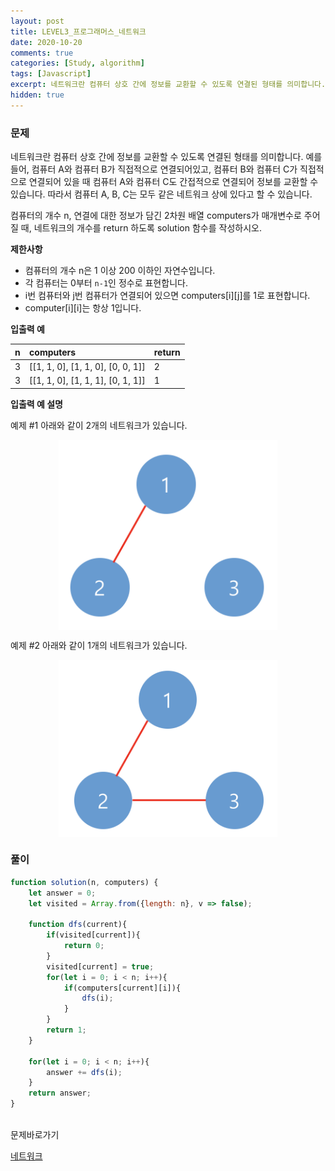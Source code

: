 ```yaml
---
layout: post
title: LEVEL3_프로그래머스_네트워크
date: 2020-10-20
comments: true
categories: [Study, algorithm]
tags: [Javascript]
excerpt: 네트워크란 컴퓨터 상호 간에 정보를 교환할 수 있도록 연결된 형태를 의미합니다. 예를 들어, 컴퓨터 A와 컴퓨터 B가 직접적으로 연결되어있고, 컴퓨터 B와 컴퓨터 C가 직접적으로 연결되어 있을 때 컴퓨터 A와 컴퓨터 C도 간접적으로 연결되어 정보를 교환할 수 있습니다.
hidden: true
---
```


### 문제

네트워크란 컴퓨터 상호 간에 정보를 교환할 수 있도록 연결된 형태를 의미합니다. 예를 들어, 컴퓨터 A와 컴퓨터 B가 직접적으로 연결되어있고, 컴퓨터 B와 컴퓨터 C가 직접적으로 연결되어 있을 때 컴퓨터 A와 컴퓨터 C도 간접적으로 연결되어 정보를 교환할 수 있습니다. 따라서 컴퓨터 A, B, C는 모두 같은 네트워크 상에 있다고 할 수 있습니다.
<br>

컴퓨터의 개수 n, 연결에 대한 정보가 담긴 2차원 배열 computers가 매개변수로 주어질 때, 네트워크의 개수를 return 하도록 solution 함수를 작성하시오.
<br>

**제한사항**

- 컴퓨터의 개수 n은 1 이상 200 이하인 자연수입니다.
- 각 컴퓨터는 0부터 `n-1`인 정수로 표현합니다.
- i번 컴퓨터와 j번 컴퓨터가 연결되어 있으면 computers[i][j]를 1로 표현합니다.
- computer[i][i]는 항상 1입니다.

**입출력 예**

| n | computers | return | 
| :----- | :----- | :----- | 
| 3 | [[1, 1, 0], [1, 1, 0], [0, 0, 1]] | 2 |	
| 3 | [[1, 1, 0], [1, 1, 1], [0, 1, 1]] | 1 | 

**입출력 예 설명**

예제 #1
아래와 같이 2개의 네트워크가 있습니다.
<div style='display: flex; justify-content: center;'>
  <img src="/images/cc1e7816-b6d7-4649-98e0-e95ea2007fd7.png" alt="네트워크 예제1" width="350em">
</div>

예제 #2
아래와 같이 1개의 네트워크가 있습니다.
<div style='display: flex; justify-content: center;'>
  <img src="/images/edb61632-59f4-4799-9154-de9ca98c9e55.png" alt="네트워크 예제2" width="350em">
</div>

### 풀이

```javascript
function solution(n, computers) {
    let answer = 0; 
    let visited = Array.from({length: n}, v => false);
    
    function dfs(current){
        if(visited[current]){
            return 0;
        }
        visited[current] = true;
        for(let i = 0; i < n; i++){
            if(computers[current][i]){
                dfs(i);
            }
        }
        return 1;
    }

    for(let i = 0; i < n; i++){
        answer += dfs(i);
    }
    return answer;
}
```

<br>
<span class="reference">문제바로가기</span>

[네트워크](https://programmers.co.kr/learn/courses/30/lessons/43162)
